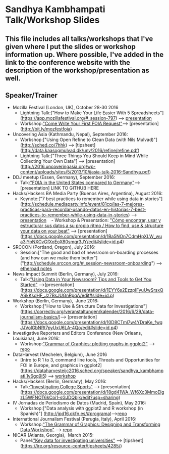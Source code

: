 # Sandhya Kambhampati Talk/Workshop Slides

## This file includes all talks/workshops that I've given where I put the slides or workshop information up. Where possible, I've added in the link to the conference website with the description of the workshop/presentation as well. 

## Speaker/Trainer
- Mozilla Festival (London, UK), October 28-30 2016 
	- Lightning Talk:["How to Make Your Life Easier With 5 Spreadsheets"] (https://app.mozillafestival.org/#_session-797) --> [presentation](http://bit.ly/spreadsheetsmozfest)
	- Workshop:["Come Write Your First FOIA Request"](https://app.mozillafestival.org/#_session-831)--> [presentation] (http://bit.ly/mozfestfoia)
- Uncovering Asia (Kathmandu, Nepal), September 2016: 
	- Workshop:["Using Open Refine to Clean Data (with Nils Mulvad)"] (http://sched.co/7hhk) --> [tipsheet] (http://data.kaasogmulvad.dk/unv/2016/refine/refine.pdf)
	- Lightning Talk:["Three Things You Should Keep in Mind While Collecting Your Own Data"] --> [presentation] (http://2016.uncoveringasia.org/wp-content/uploads/sites/5/2013/10/ijasia-talk-2016-Sandhya.pdf)
- DDJ meetup (Essen, Germany), September 2016:
	- Talk:["FOIA in the United States compared to Germany"](https://www.meetup.com/DDJ-Taskforce-NRW/events/228605095)--> [presentation] LINK TO GITHUB HERE 
- Hacks/Hackers BA Media Party (Buenos Aires, Argentina), August 2016:
	- Keynote:["7 best practices to remember while using data in stories"] (http://schedule.mediaparty.info/event/81cq/las-7-mejores-practicas-para-recordar-usando-datos-en-historias-7-best-practices-to-remember-while-using-data-in-stories) --> [presentation](https://docs.google.com/presentation/d/1_PFJXJ_fq9DQ-Nnpnv4UvAss370BzeTH6JVMy-z_y_A/edit#slide=id.p4)
    - Workshop & Presentation: ["Cómo encontrar, usar y estructurar sus datos a su propio ritmo / How to find, use & structure your data on your beat"](http://schedule.mediaparty.info/event/817y/como-encontrar-usar-y-estructurar-sus-datos-a-su-propio-ritmo-how-to-find-use-structure-your-data-on-your-beat#) --> [presentation] (https://docs.google.com/presentation/d/1Ba5NOn7CdmHpXLW_wua3iYpNXCvGfXoEoX80smqr3JY/edit#slide=id.p4)
- SRCCON (Portland, Oregon), July 2016:  
	- Session:["The good and bad of newsroom on-boarding processes (and how can we make them better"] ("http://schedule.srccon.org/#_session-newsroom-onboarding") --> [etherpad notes](https://public.etherpad-mozilla.org/p/SRCCON2016-newsroom-onboarding)
- News Impact Summit (Berlin, Germany), July 2016: 
	- Talk:["Using Data in Your Newsroom? Tips and Tools to Get You Started"](http://newsimpact.io/summits/berlin) -->[presentation] (https://docs.google.com/presentation/d/1EYY6s2EzzpIFyuUwSrsxQASkKsdHF_Jz7BsJUGnRpqA/edit#slide=id.p) 
- Workshop (Berlin, Germany),  June 2016: 
	- Workshop:["How to Use & Structure Data for Investigations"] (https://correctiv.org/veranstaltungen/kalender/2016/6/29/data-journalism-basics/)--> [presentation] (https://docs.google.com/presentation/d/10D8CTml7w4YDraKe_fwgJJVolGbNRt7pyUxU6LA-4Qo/edit#slide=id.p4)
- Investigative Reporters and Editors Conference (New Orleans, Louisiana), June 2016:
	- Workshop:["Grammar of Graphics: plotting graphs in ggplot2"](https://www.ire.org/events-and-training/event/2199/2651) --> [repo](https://github.com/sandhya-k/IRE-ggplot2)
- DataHarvest (Mechelen, Belgium), June 2016
	- [Intro to R 1 to 3, command line tools, Threats and Opportunities for FOI in Europe, and graphics in ggplot2] (https://dataharvesteijc2016.sched.org/speaker/sandhya_kambhampati.1v6gq9i5) --> [workshop](https://github.com/sandhya-k/dataharvest-r)
- Hacks/Hackers (Berlin, Germany), May 2016:
	- Talk:["Investigating College Sports"](http://www.meetup.com/Hacks-Hackers-Berlin/events/231072890) --> [presentation] (https://docs.google.com/presentation/d/18gd41WA_Wf6Xc3MmoEIgzL5WFNOT6kCoi1-sGJDQbjk/edit?usp=sharing)
- IV Jornadas de Periodismo de Datos (Madrid, Spain), May 2016:
    - Workshop:["Data analysis with ggplot2 and R workshop (in Spanish)"] (http://jpd16.okfn.es/#programa)-->[repo](https://github.com/sandhya-k/ggplot2-workshop-spain) 
- International Journalism Festival (Perugia, Italy), April 2016: 
	- Workshop:["The Grammar of Graphics: Designing and Transforming Data Workshop"](http://www.journalismfestival.com/programme/2016/the-grammar-of-graphics-making-plots-in-r-using-ggplot2) --> [repo](https://github.com/OpenNewsLabs/Grammar-of-Graphics-Workshop)
- NICAR (Atlanta, Georgia),  March 2015:
	- Panel:["Key data for investigating universities"](https://ire.org/events-and-training/event/1494/1824) --> [tipsheet] (https://ire.org/resource-center/tipsheets/4285/)
